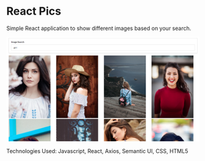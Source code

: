 # React Pics

Simple React application to show different images based on your search.

<div style="align: center">
    <img src="./pics.png" />
</div>

Technologies Used: Javascript, React, Axios, Semantic UI, CSS, HTML5